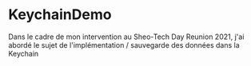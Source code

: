 # KeychainDemo
Dans le cadre de mon intervention au Sheo-Tech Day Reunion 2021, j'ai abordé le sujet de l'implémentation / sauvegarde des données dans la Keychain
